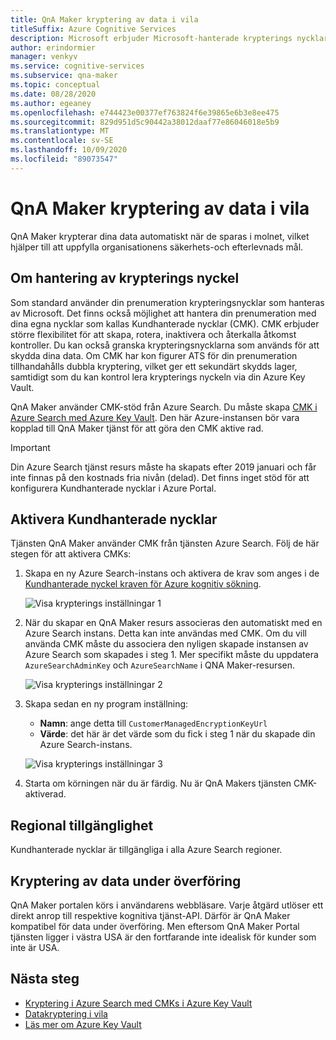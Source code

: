 ```yaml
---
title: QnA Maker kryptering av data i vila
titleSuffix: Azure Cognitive Services
description: Microsoft erbjuder Microsoft-hanterade krypterings nycklar och du kan också hantera dina Cognitive Services prenumerationer med dina egna nycklar, som kallas Kundhanterade nycklar (CMK). Den här artikeln beskriver data kryptering i vila för QnA Maker och hur du aktiverar och hanterar CMK.
author: erindormier
manager: venkyv
ms.service: cognitive-services
ms.subservice: qna-maker
ms.topic: conceptual
ms.date: 08/28/2020
ms.author: egeaney
ms.openlocfilehash: e744423e00377ef763824f6e39865e6b3e8ee475
ms.sourcegitcommit: 829d951d5c90442a38012daaf77e86046018e5b9
ms.translationtype: MT
ms.contentlocale: sv-SE
ms.lasthandoff: 10/09/2020
ms.locfileid: "89073547"
---
```

# <a name="qna-maker-encryption-of-data-at-rest"></a>QnA Maker kryptering av data i vila

QnA Maker krypterar dina data automatiskt när de sparas i molnet, vilket hjälper till att uppfylla organisationens säkerhets-och efterlevnads mål.

## <a name="about-encryption-key-management"></a>Om hantering av krypterings nyckel

Som standard använder din prenumeration krypteringsnycklar som hanteras av Microsoft. Det finns också möjlighet att hantera din prenumeration med dina egna nycklar som kallas Kundhanterade nycklar (CMK). CMK erbjuder större flexibilitet för att skapa, rotera, inaktivera och återkalla åtkomst kontroller. Du kan också granska krypteringsnycklarna som används för att skydda dina data. Om CMK har kon figurer ATS för din prenumeration tillhandahålls dubbla kryptering, vilket ger ett sekundärt skydds lager, samtidigt som du kan kontrol lera krypterings nyckeln via din Azure Key Vault.

QnA Maker använder CMK-stöd från Azure Search. Du måste skapa [CMK i Azure Search med Azure Key Vault](https://docs.microsoft.com/azure/search/search-security-manage-encryption-keys). Den här Azure-instansen bör vara kopplad till QnA Maker tjänst för att göra den CMK aktive rad.

> [!IMPORTANT]
> Din Azure Search tjänst resurs måste ha skapats efter 2019 januari och får inte finnas på den kostnads fria nivån (delad). Det finns inget stöd för att konfigurera Kundhanterade nycklar i Azure Portal.

## <a name="enable-customer-managed-keys"></a>Aktivera Kundhanterade nycklar

Tjänsten QnA Maker använder CMK från tjänsten Azure Search. Följ de här stegen för att aktivera CMKs:

1. Skapa en ny Azure Search-instans och aktivera de krav som anges i de [Kundhanterade nyckel kraven för Azure kognitiv sökning](https://docs.microsoft.com/azure/search/search-security-manage-encryption-keys#prerequisites).

   ![Visa krypterings inställningar 1](../media/cognitive-services-encryption/qna-encryption-1.png)

2. När du skapar en QnA Maker resurs associeras den automatiskt med en Azure Search instans. Detta kan inte användas med CMK. Om du vill använda CMK måste du associera den nyligen skapade instansen av Azure Search som skapades i steg 1. Mer specifikt måste du uppdatera `AzureSearchAdminKey` och `AzureSearchName` i QNA Maker-resursen.

   ![Visa krypterings inställningar 2](../media/cognitive-services-encryption/qna-encryption-2.png)

3. Skapa sedan en ny program inställning:
   * **Namn**: ange detta till `CustomerManagedEncryptionKeyUrl`
   * **Värde**: det här är det värde som du fick i steg 1 när du skapade din Azure Search-instans.

   ![Visa krypterings inställningar 3](../media/cognitive-services-encryption/qna-encryption-3.png)

4. Starta om körningen när du är färdig. Nu är QnA Makers tjänsten CMK-aktiverad.

## <a name="regional-availability"></a>Regional tillgänglighet

Kundhanterade nycklar är tillgängliga i alla Azure Search regioner.

## <a name="encryption-of-data-in-transit"></a>Kryptering av data under överföring

QnA Maker portalen körs i användarens webbläsare. Varje åtgärd utlöser ett direkt anrop till respektive kognitiva tjänst-API. Därför är QnA Maker kompatibel för data under överföring.
Men eftersom QnA Maker Portal tjänsten ligger i västra USA är den fortfarande inte idealisk för kunder som inte är USA. 

## <a name="next-steps"></a>Nästa steg

* [Kryptering i Azure Search med CMKs i Azure Key Vault](https://docs.microsoft.com/azure/search/search-security-manage-encryption-keys)
* [Datakryptering i vila](https://docs.microsoft.com/azure/security/fundamentals/encryption-atrest)
* [Läs mer om Azure Key Vault](https://docs.microsoft.com/azure/key-vault/key-vault-overview)